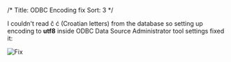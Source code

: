 /*
Title: ODBC Encoding fix
Sort: 3
*/

I couldn't read č ć (Croatian letters) from the database so setting up encoding to __utf8__ inside ODBC Data Source Administrator tool settings fixed it:

![Fix](https://cloud.githubusercontent.com/assets/13118003/9715759/db1da6ca-5563-11e5-9844-47b38930d4a6.png)
